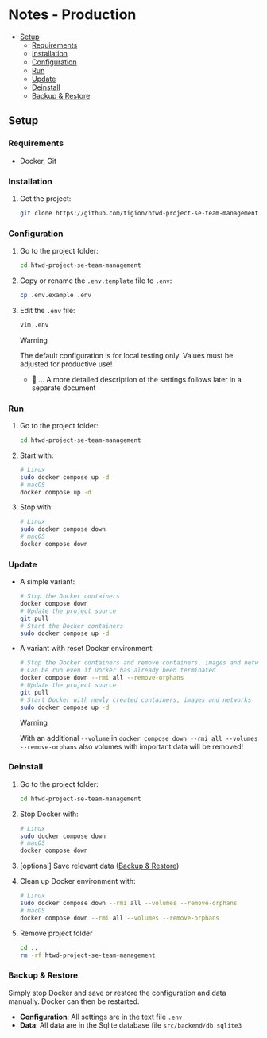 # Notes - Production

- [Setup](#setup)
  - [Requirements](#requirements)
  - [Installation](#installation)
  - [Configuration](#configuration)
  - [Run](#run)
  - [Update](#update)
  - [Deinstall](#deinstall)
  - [Backup \& Restore](#backup--restore)


## Setup

### Requirements

- Docker, Git

### Installation

1. Get the project:
    ```sh
    git clone https://github.com/tigion/htwd-project-se-team-management.git
    ```

### Configuration

1. Go to the project folder:

    ```sh
    cd htwd-project-se-team-management
    ```

2. Copy or rename the `.env.template` file to `.env`:
    ```sh
    cp .env.example .env
    ```

3. Edit the `.env` file:
    ```sh
    vim .env
    ```
    > [!WARNING]
    > The default configuration is for local testing only. Values must be adjusted for productive use!
    - 🚧 ... A more detailed description of the settings follows later in a separate document

### Run

1. Go to the project folder:
    ```sh
    cd htwd-project-se-team-management
    ```

2. Start with:
    ```sh
    # Linux
    sudo docker compose up -d
    # macOS
    docker compose up -d
    ```

3. Stop with:
    ```sh
    # Linux
    sudo docker compose down
    # macOS
    docker compose down
    ```

### Update

- A simple variant:
  ```sh
  # Stop the Docker containers
  docker compose down
  # Update the project source
  git pull
  # Start the Docker containers
  sudo docker compose up -d
  ```

- A variant with reset Docker environment:
    ```sh
    # Stop the Docker containers and remove containers, images and networks
    # Can be run even if Docker has already been terminated
    docker compose down --rmi all --remove-orphans
    # Update the project source
    git pull
    # Start Docker with newly created containers, images and networks
    sudo docker compose up -d
    ```
    > [!WARNING]
    > With an additional `--volume` in `docker compose down --rmi all --volumes --remove-orphans` also volumes with important data will be removed!

### Deinstall

1. Go to the project folder:
    ```sh
    cd htwd-project-se-team-management
    ```

2. Stop Docker with:
    ```sh
    # Linux
    sudo docker compose down
    # macOS
    docker compose down
    ```

3. [optional] Save relevant data ([Backup \& Restore](#backup--restore))

4. Clean up Docker environment with:
    ```sh
    # Linux
    sudo docker compose down --rmi all --volumes --remove-orphans
    # macOS
    docker compose down --rmi all --volumes --remove-orphans
    ```

5. Remove project folder
   ```sh
   cd ..
   rm -rf htwd-project-se-team-management
   ```

### Backup & Restore

Simply stop Docker and save or restore the configuration and data manually. Docker can then be restarted.
- **Configuration**: All settings are in the text file `.env`
- **Data**: All data are in the Sqlite database file `src/backend/db.sqlite3`

